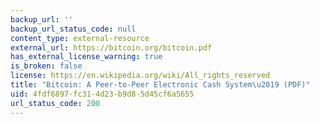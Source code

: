 ```yaml
---
backup_url: ''
backup_url_status_code: null
content_type: external-resource
external_url: https://bitcoin.org/bitcoin.pdf
has_external_license_warning: true
is_broken: false
license: https://en.wikipedia.org/wiki/All_rights_reserved
title: "Bitcoin: A Peer-to-Peer Electronic Cash System\u2019 (PDF)"
uid: 4fdf6897-fc31-4d23-b9d8-5d45cf6a5655
url_status_code: 200
---
```

